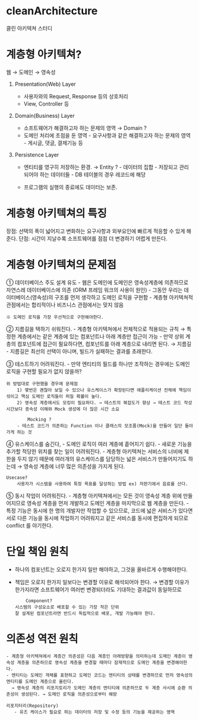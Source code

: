 # cleanArchitecture
클린 아키텍쳐 스터디

# 계층형 아키텍쳐?

웹 → 도메인 → 영속성

1) Presentation(Web) Layer 

	- 사용자와의 Request, Response 등의 상호처리
	- View, Controller 등

2) Domain(Business) Layer

	- 소프트웨어가 해결하고자 하는 문제의 영역        →	   Domain ?
	- 도메인 처리에 초점을 둔 영역 				- 요구사항과 같은 해결하고자 하는 문제의 영역  
								- 게시글, 댓글, 결제기능 등

3) Persistence Layer

	- 엔티티를 영구히 저장하는 환경.		 →	   Entity ?	
								- 데이터의 집합
								- 저장되고 관리되어야 하는 데이터들
								- DB 테이블의 경우 레코드에 해당

	- 프로그램의 실행의 종료에도 데이터는 보존.


# 계층형 아키텍쳐의 특징

장점: 선택의 폭이 넓어지고 변화하는 요구사항과 외부요인에 빠르게 적응할 수 있게 해준다.
단점: 시간이 지날수록 소프트웨어를 점점 더 변경하기 어렵게 만든다.


# 계층형 아키텍쳐의 문제점

① 데이터베이스 주도 설계 유도
	- 웹은 도메인에 도메인은 영속성계층에 의존하므로 자연스레 데이터베이스에 의존 (ORM 프레임 워크의 사용이 원인)
	- 그동안 우리는 데이터베이스(영속성)의 구조를 먼저 생각하고 도메인 로직을 구현함
	- 계층형 아키텍쳐적 관점에서는 합리적이나 비즈니스 관점에서는 맞지 않음

	※ 도메인 로직을 가장 우선적으로 구현해야한다.


② 지름길을 택하기 쉬워진다.
	- 계층형 아키텍쳐에서 전체적으로 적용되는 규칙 → 특정한 계층에서는 같은 계층에 있는 컴포넌트나 아래 계층만 접근이 가능
	- 만약 상위 계층의 컴포넌트에 접근이 필요하다면, 컴포넌트를 아래 계층으로 내리면 된다. → 지름길
	- 지름길은 최선의 선택이 아니며, 빌드가 실패하는 결과를 초래한다.


③ 테스트하기 어려워진다.
	- 만약 엔티티의 필드를 하나만 조작하는 경우에는 도메인 로직을 구현할 필요가 없지 않을까? 
	
	위 방법대로 구현했을 경우에 문제점
	    1) 몇번은 괜찮아 보일 수 있으나 유스케이스가 확장된다면 애플리케이션 전체에 책임이 섞이고 핵심 도메인 로직들이 퍼질 확률이 높다.
	    2) 영속성 계층에서도 모킹이 필요하다. → 테스트의 복잡도가 향상 → 테스트 코드 작성시간보다 종속성 이해와 Mock 생성에 더 많은 시간 소요

            Mocking ?
	    - 테스트 코드가 의존하는 Function 이나 클래스의 모조품(Mock)을 만들어 일단 돌아가게 하는 것


④ 유스케이스를 숨긴다,
	- 도메인 로직이 여러 계층에 흩어지기 쉽다.
	- 새로운 기능을 추가할 적당한 위치를 찾는 일이 어려워진다.
	- 계층형 아키텍쳐는 서비스의 너비에 제한을 두지 않기 때문에 여러개의 유스케이스를 담당하는 넓은 서비스가 만들어지기도 하는데 → 영속성 계층에 너무 많은 의존성을 가지게 된다.

	Usecase?
	    사용자가 시스템을 사용하여 특정 목표를 달성하는 방법 ex) 자판기에서 음료를 산다.

⑤ 동시 작업이 어려워진다.
	- 계층형 아키텍쳐에서는 모든 것이 영속성 계층 위에 만들어지므로 영속성 계층을 먼저 개발하고 도메인 계층을 마지막으로 웹 계층을 만든다.
	- 특정 기능은 동시에 한 명의 개발자만 작업할 수 있으므로, 코드에 넓은 서비스가 있다면 서로 다른 기능을 동시에 작업하기 어려워지고
	  같은 서비스를 동시에 편집하게 되므로 conflict 를 야기한다.

	

# 단일 책임 원칙
- 하나의 컴포넌트는 오로지 한가지 일만 해야하고, 그것을 올바르게 수행해야한다.
- 책임은 오로지 한가지 일보다는 변경할 이유로 해석되어야 한다. → 변경할 이유가 한가지라면 소프트웨어가 여러번 변경되더라도 기대하는 결과값이 동일하므로

          Component?
	  시스템의 구성요소로 배포할 수 있는 가장 작은 단위
	  잘 설계된 컴포넌트라면 반드시 독립적으로 배포, 개발 가능해야 한다.


# 의존성 역전 원칙
	- 계층형 아키텍쳐에서 계층간 의존성은 다음 계층인 아래방향을 의미하는데 도메인 계층이 영속성 계층을 의존하므로 영속성 계층을 변경할 때마다 잠재적으로 도메인 계층을 변경해야한다.
	- 엔티티는 도메인 객체를 표현하고 도메인 코드는 엔티티의 상태를 변경하므로 먼저 영속성의 엔티티를 도메인 계층으로 올린다. 
	  → 영속성 계층의 리포지토리가 도메인 계층의 엔티티에 의존하므로 두 계층 사시에 순환 의존성이 생성된다. → 도메인 로직을 의존성으로부터 해방

	리포지터리(Repository)
	   - 유즈 케이스가 필요로 하는 데이터의 저장 및 수정 등의 기능을 제공하는 영역

	




